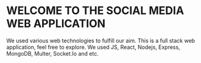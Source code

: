 # WELCOME TO THE SOCIAL MEDIA WEB APPLICATION

We used various web technologies to fulfill our aim. This is a full stack web application, feel free to explore.
We used JS, React, Nodejs, Express, MongoDB, Multer, Socket.Io and etc.
